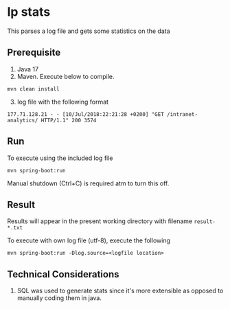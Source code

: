 # Ip stats
This parses a log file and gets some statistics on the data

## Prerequisite
1. Java 17
2. Maven. Execute below to compile.
```shell
mvn clean install
```
3. log file with the following format
```shell
177.71.128.21 - - [10/Jul/2018:22:21:28 +0200] "GET /intranet-analytics/ HTTP/1.1" 200 3574
```

## Run
To execute using the included log file
```shell
mvn spring-boot:run
```
Manual shutdown (Ctrl+C) is required atm to turn this off.

## Result
Results will appear in the present working directory with filename `result-*.txt`


To execute with own log file (utf-8), execute the following
```shell
mvn spring-boot:run -Dlog.source=<logfile location>
```

## Technical Considerations
1. SQL was used to generate stats since it's more extensible as opposed to manually coding them in java.

